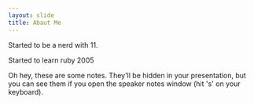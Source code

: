 ```yaml
---
layout: slide
title: Abaut Me
---
```


Started to be a nerd with 11.

Started to learn ruby 2005


<aside markdown="1" class="notes">
Oh hey, these are some notes. They'll be hidden in your presentation, but you can see them if you open the speaker notes window (hit 's' on your keyboard).
</aside>
